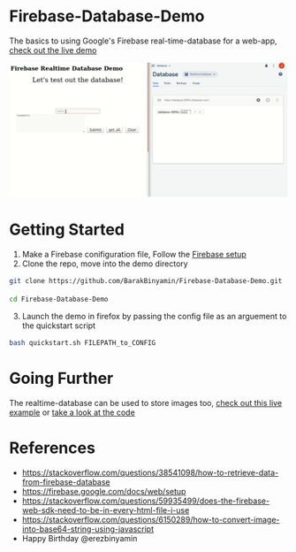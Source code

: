 # Firebase-Database-Demo
The basics to using Google's Firebase real-time-database for a web-app, [check out the live demo](https://barakbinyamin.github.io/Firebase-Database-Demo/demo.html)

<img src=demo.gif>


# Getting Started
1. Make a Firebase conifiguration file, Follow the [Firebase setup](Configuration-steps/README.md)
2. Clone the repo, move into the demo directory

```bash
git clone https://github.com/BarakBinyamin/Firebase-Database-Demo.git  

cd Firebase-Database-Demo  
```

3. Launch the demo in firefox by passing the config file as an arguement to the quickstart script
```bash
bash quickstart.sh FILEPATH_to_CONFIG
```

# Going Further
The realtime-database can be used to store images too, [check out this live example](https://BarakBinyamin.github.io/image-database/image_demo.html) or [take a look at the code](https://github.com/BarakBinyamin/Firebase-Database-Demo/tree/master/image-database)




# References
- https://stackoverflow.com/questions/38541098/how-to-retrieve-data-from-firebase-database  
- https://firebase.google.com/docs/web/setup
- https://stackoverflow.com/questions/59935499/does-the-firebase-web-sdk-need-to-be-in-every-html-file-i-use  
- https://stackoverflow.com/questions/6150289/how-to-convert-image-into-base64-string-using-javascript  
- Happy Birthday @erezbinyamin

